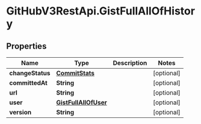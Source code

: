# GitHubV3RestApi.GistFullAllOfHistory

## Properties

Name | Type | Description | Notes
------------ | ------------- | ------------- | -------------
**changeStatus** | [**CommitStats**](CommitStats.md) |  | [optional] 
**committedAt** | **String** |  | [optional] 
**url** | **String** |  | [optional] 
**user** | [**GistFullAllOfUser**](GistFullAllOfUser.md) |  | [optional] 
**version** | **String** |  | [optional] 


